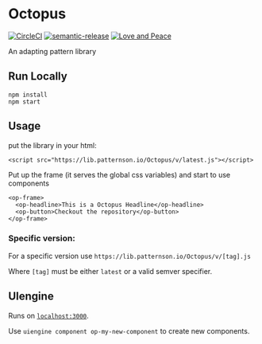 # Octopus

[![CircleCI](https://circleci.com/gh/patternsonio/Octopus/tree/master.svg?style=shield)](https://circleci.com/gh/patternsonio/Octopus/tree/master)
[![semantic-release](https://img.shields.io/badge/%20%20%F0%9F%93%A6%F0%9F%9A%80-semantic--release-e10079.svg)](https://github.com/semantic-release/semantic-release)
[![Love and Peace](http://love-and-peace.github.io/love-and-peace/badges/base/v1.0-small.svg)](https://github.com/love-and-peace/love-and-peace/blob/master/versions/base/v1.0/en.md)

An adapting pattern library

## Run Locally

```
npm install
npm start
```

## Usage

put the library in your html:

`<script src="https://lib.patternson.io/Octopus/v/latest.js"></script>`

Put up the frame (it serves the global css variables) and start to use components

```
<op-frame>
  <op-headline>This is a Octopus Headline</op-headline>
  <op-button>Checkout the repository</op-button>
</op-frame>
```

### Specific version:

For a specific version use `https://lib.patternson.io/Octopus/v/[tag].js`

Where `[tag]` must be either `latest` or a valid semver specifier.

## UIengine

Runs on [`localhost:3000`](http://localhost:3000).

Use `uiengine component op-my-new-component` to create new components.
